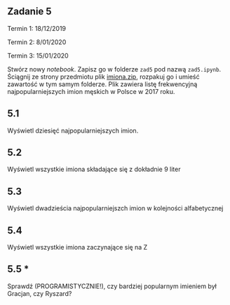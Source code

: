 ## Zadanie 5

Termin 1: 18/12/2019

Termin 2: 8/01/2020

Termin 3: 15/01/2020

Stwórz nowy _notebook_. Zapisz go w folderze `zad5` pod nazwą `zad5.ipynb`. Ściągnij ze strony przedmiotu plik [imiona.zip](../data/imiona.zip), rozpakuj go i umieść zawartość w tym samym folderze. Plik zawiera listę frekwencyjną najpopularniejszych imion męskich w Polsce w 2017 roku.

## 5.1

Wyświetl dziesięć najpopularniejszych imion.

## 5.2

Wyświetl wszystkie imiona składające się z dokładnie 9 liter

## 5.3

Wyświetl dwadzieścia najpopularniejszch imion w kolejności alfabetycznej

## 5.4

Wyświetl wszystkie imiona zaczynające się na Z

## 5.5 *

Sprawdź (PROGRAMISTYCZNIE!), czy bardziej popularnym imieniem był Gracjan, czy Ryszard?


